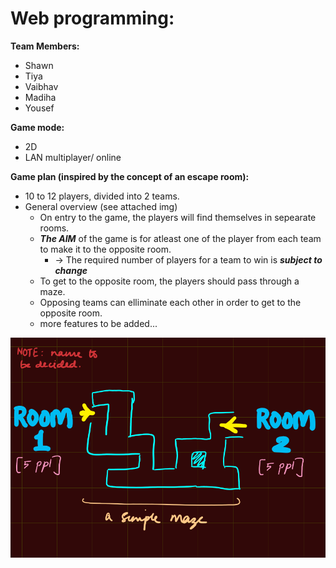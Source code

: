 # Web programming:

__Team Members:__
* Shawn 
* Tiya
* Vaibhav
* Madiha 
* Yousef

__Game mode:__

* 2D
* LAN multiplayer/ online

__Game plan (inspired by the concept of an escape room):__
* 10 to 12 players, divided into 2 teams.
* General overview (see attached img)
  * On entry to the game, the players will find themselves in sepearate rooms.
  * ***The AIM*** of the game is for atleast one of the player from each team to make it to the opposite room.
    * -> The required number of players for a team to win is ***subject to change***
  * To get to the opposite room, the players should pass through a maze.
  * Opposing teams can elliminate each other in order to get to the opposite room.
  * more features to be added...
  
  

<img src="https://github.com/WAP-5/cw/blob/main/game_plan.PNG" width = 800>
